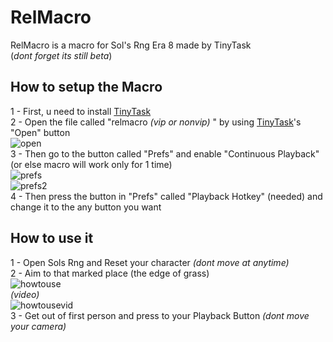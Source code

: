 # RelMacro
RelMacro is a macro for Sol's Rng Era 8 made by TinyTask \
(*dont forget its still beta*)
## How to setup the Macro
1 - First, u need to install [TinyTask](https://tinytask.net/download.html) \
2 - Open the file called "relmacro *(vip  or nonvip)* " by using [TinyTask](https://tinytask.net/download.html)'s "Open" button \
![open](https://cdn.discordapp.com/attachments/1260228799963074562/1260247922541592576/image.png?ex=668ea0d7&is=668d4f57&hm=547342ec39ebfb8f4816fc136c3aaeb3b36f078df223099dfa28dd1fb5a05535&)\
3 - Then go to the button called "Prefs" and enable "Continuous Playback" (or else macro will work only for 1 time) \
![prefs](https://cdn.discordapp.com/attachments/1260228799963074562/1260247955236061336/image.png?ex=668ea0de&is=668d4f5e&hm=80b51ac46354bbdfb4a574081e4c4ef37d26644cb21b77fb4ec702b562062095&)\
![prefs2](https://cdn.discordapp.com/attachments/1260228799963074562/1260298349190320198/image.png?ex=668ecfcd&is=668d7e4d&hm=bc20e8da85cb237533faf2fce1de03d5a78db03fcd2c4ffdce40b5a938c228e5&)\
4 - Then press the button in "Prefs" called "Playback Hotkey" (needed) and change it to the any button you want 
## How to use it
1 - Open Sols Rng and Reset your character *(dont move at anytime)* \
2 - Aim to that marked place (the edge of grass) \
![howtouse](https://cdn.discordapp.com/attachments/1260228799963074562/1260281276548648960/image.png?ex=668ebfe7&is=668d6e67&hm=f0b70309ad8be6bffd3eb4322b521ce1f705cf6efe9eae3cd233592f30113fb3&) \
*(video)*\
![howtousevid](https://cdn.discordapp.com/attachments/1260228799963074562/1260573247909662720/2024-07-10_15-13-36_1_1.gif?ex=668fcfd2&is=668e7e52&hm=dab8b991413e869d391fef517e6e2c6e46ecb7cd759efd03d440120778c61455&) \
3 - Get out of first person and press to your Playback Button 
*(dont move your camera)*

